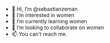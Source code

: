 - 👋 Hi, I’m @sebastianzeman
- 👀 I’m interested in women
- 🌱 I’m currently learning women
- 💞️ I’m looking to collaborate on women 
- 📫 You can't reach me.

<!---
sebastianzeman/sebastianzeman is a ✨ special ✨ repository because its `README.md` (this file) appears on your GitHub profile.
You can click the Preview link to take a look at your changes.
--->
